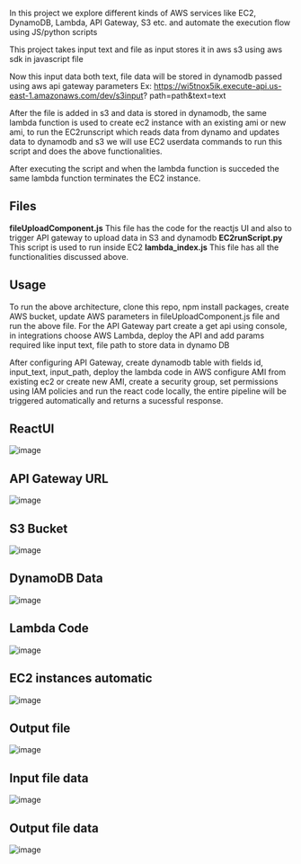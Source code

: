 In this project we explore different kinds of AWS services like EC2, DynamoDB, Lambda, API Gateway, S3 etc. and automate the execution flow using JS/python scripts

This project takes input text and file as input stores it in aws s3 using aws sdk in javascript file 

 
 Now this input data both text, file data will be stored in dynamodb passed using aws api gateway parameters Ex: https://wi5tnox5ik.execute-api.us-east-1.amazonaws.com/dev/s3input? path=path&text=text
 
 
 After the file is added in s3 and data is stored in dynamodb, the same lambda function is used to create ec2 instance with an existing ami or new ami, to run the EC2runscript which reads data from dynamo and updates data to dynamodb and s3 we will use EC2 userdata commands to run this script and does the above functionalities. 
 
 After executing the script and when the lambda function is succeded the same lambda function terminates the EC2 instance.

## Files

**fileUploadComponent.js** This file has the code for the reactjs UI and also to trigger API gateway to upload data in S3 and dynamodb
**EC2runScript.py** This script is used to run inside EC2
**lambda_index.js** This file has all the functionalities discussed above.

## Usage

To run the above architecture, clone this repo, npm install packages, create AWS bucket, update AWS parameters in fileUploadComponent.js file and run the above file. For the API Gateway part create a get api using console, in integrations choose AWS Lambda, deploy the API and add params required like input text, file path to store data in dynamo DB


After configuring API Gateway, create dynamodb table with fields id, input_text, input_path, deploy the lambda code in AWS configure AMI from existing ec2 or create new AMI, create a security group, set permissions using IAM policies and run the react code locally, the entire pipeline will be triggered automatically and returns a sucessful response.


## ReactUI
![image](https://github.com/SaiTejaAdusumilli/Fovus-Challenge/assets/46951942/5badc740-8749-42c2-b012-6969a530ecad)

## API Gateway URL
![image](https://github.com/SaiTejaAdusumilli/Fovus-Challenge/assets/46951942/9dc0d8ca-5104-4056-8032-bc1ea8fac056)

## S3 Bucket
![image](https://github.com/SaiTejaAdusumilli/Fovus-Challenge/assets/46951942/50732ec6-3d8e-4ac1-94c0-b0dbcd1f7789)

## DynamoDB Data

![image](https://github.com/SaiTejaAdusumilli/Fovus-Challenge/assets/46951942/b9550186-5cbe-4bb4-adc6-b692572ca014)

## Lambda Code
![image](https://github.com/SaiTejaAdusumilli/Fovus-Challenge/assets/46951942/cfc4d4fa-2a52-4f2e-8bfd-6440a7170965)

## EC2 instances automatic
![image](https://github.com/SaiTejaAdusumilli/Fovus-Challenge/assets/46951942/bb2ec76b-d1aa-4e85-b4b7-5c1652cc0694)

## Output file
![image](https://github.com/SaiTejaAdusumilli/Fovus-Challenge/assets/46951942/c36e5e3f-edef-47f9-bae1-344b10b400a6)

## Input file data
![image](https://github.com/SaiTejaAdusumilli/Fovus-Challenge/assets/46951942/7f17a74f-647f-4134-9e4e-43e946d34d2a)

## Output file data
![image](https://github.com/SaiTejaAdusumilli/Fovus-Challenge/assets/46951942/387d0d10-acdf-4074-b37f-95aa69fa617b)








